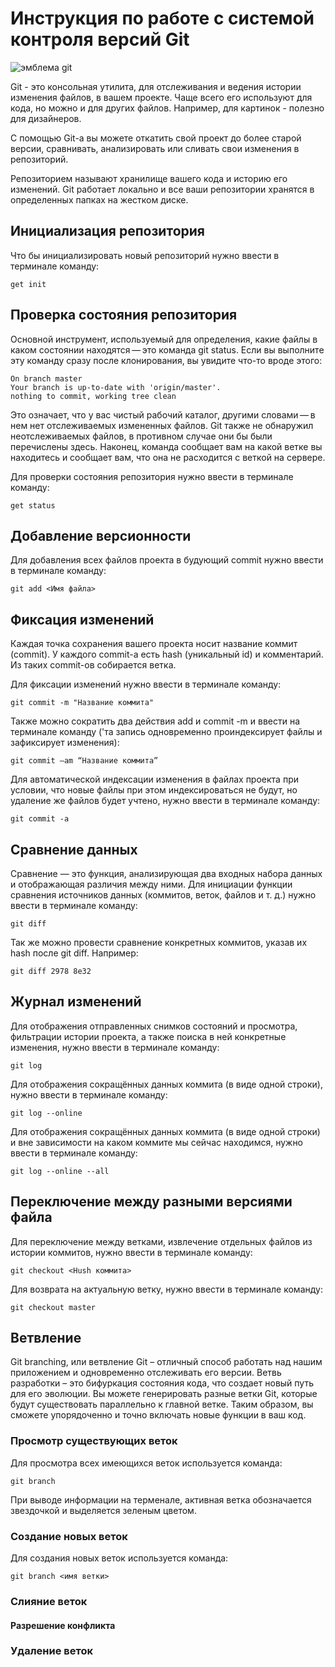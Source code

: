 # **Инструкция по работе с системой контроля версий Git**

![эмблема git](Git-1280x1000.jpg)

Git - это консольная утилита, для отслеживания и ведения истории изменения файлов, в вашем проекте. Чаще всего его используют для кода, но можно и для других файлов. Например, для картинок - полезно для дизайнеров.

С помощью Git-a вы можете откатить свой проект до более старой версии, сравнивать, анализировать или сливать свои изменения в репозиторий.

Репозиторием называют хранилище вашего кода и историю его изменений. Git работает локально и все ваши репозитории хранятся в определенных папках на жестком диске.

## Инициализация репозитория

Что бы инициализировать новый репозиторий нужно ввести в терминале команду:

    get init

## Проверка состояния репозитория

Основной инструмент, используемый для определения, какие файлы в каком состоянии находятся — это команда git status. Если вы выполните эту команду сразу после клонирования, вы увидите что-то вроде этого:

    On branch master
    Your branch is up-to-date with 'origin/master'.
    nothing to commit, working tree clean
Это означает, что у вас чистый рабочий каталог, другими словами — в нем нет отслеживаемых измененных файлов. Git также не обнаружил неотслеживаемых файлов, в противном случае они бы были перечислены здесь. Наконец, команда сообщает вам на какой ветке вы находитесь и сообщает вам, что она не расходится с веткой на сервере.

Для проверки состояния репозитория нужно ввести в терминале команду:

    get status

## Добавление версионности

Для добавления всех файлов проекта в будующий commit нужно ввести в терминале команду:
    
    git add <Имя файла>


## Фиксация изменений

Каждая точка сохранения вашего проекта носит название коммит (commit). У каждого commit-a есть hash (уникальный id) и комментарий. Из таких commit-ов собирается ветка.

Для фиксации изменений нужно ввести в терминале команду:

    git commit -m "Название коммита"

Также можно сократить два действия add и commit -m и ввести на терминале команду ('та запись одновременно проиндексирует файлы и зафиксирует изменения):

    git commit –am “Название коммита”


Для автоматической индексации изменения в файлах проекта при условии, что новые файлы при этом индексироваться не будут, но удаление же файлов будет учтено, нужно ввести в терминале команду:

    git commit -a


## Сравнение данных
Сравнение — это функция, анализирующая два входных набора данных и отображающая различия между ними.
Для инициации функции сравнения источников данных (коммитов, веток, файлов и т. д.) нужно ввести в терминале команду:

    git diff

Так же можно провести сравнение конкретных коммитов, указав их hash после git diff. Например: 

    git diff 2978 8e32

## Журнал изменений
Для отображения отправленных снимков состояний и просмотра, фильтрации истории проекта, а также поиска в ней конкретные изменения, нужно ввести в терминале команду:
    
    git log


Для отображения сокращённых данных коммита (в виде одной строки), нужно ввести в терминале команду:

    git log --online

Для отображения сокращённых данных коммита (в виде одной строки) и вне зависимости на каком коммите мы сейчас находимся, нужно ввести в терминале команду:

    git log --online --all

## Переключение между разными версиями файла
Для переключение между ветками, извлечение отдельных файлов из истории коммитов, нужно ввести в терминале команду:

    git checkout <Hush коммита>

Для возврата на актуальную ветку, нужно ввести в терминале команду:

    git checkout master

## Ветвление

Git branching, или ветвление Git – отличный способ работать над нашим приложением и одновременно отслеживать его версии. Ветвь разработки – это бифуркация состояния кода, что создает новый путь для его эволюции. Вы можете генерировать разные ветки Git, которые будут существовать параллельно к главной ветке. Таким образом, вы сможете упорядоченно и точно включать новые функции в ваш код.

### Просмотр существующих веток

Для просмотра всех имеющихся веток используется команда:

    git branch

При выводе информации на терменале, активная ветка обозначается звездочкой и выделяется зеленым цветом.

### Создание новых веток

Для создания новых веток используется команда:

    git branch <имя ветки>

### Слияние веток

#### Разрешение конфликта

### Удаление веток

